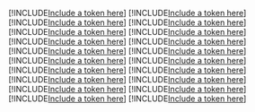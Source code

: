 [!INCLUDE[Include a token here](refs1534856749725/r1.md)]
[!INCLUDE[Include a token here](refs1534856749725/r2.md)]
[!INCLUDE[Include a token here](refs1534856749725/r3.md)]
[!INCLUDE[Include a token here](refs1534856749725/r4.md)]
[!INCLUDE[Include a token here](refs1534856749725/r5.md)]
[!INCLUDE[Include a token here](refs1534856749725/r6.md)]
[!INCLUDE[Include a token here](refs1534856749725/r7.md)]
[!INCLUDE[Include a token here](refs1534856749725/r8.md)]
[!INCLUDE[Include a token here](refs1534856749725/r9.md)]
[!INCLUDE[Include a token here](refs1534856749725/r10.md)]
[!INCLUDE[Include a token here](refs1534856749725/r11.md)]
[!INCLUDE[Include a token here](refs1534856749725/r12.md)]
[!INCLUDE[Include a token here](refs1534856749725/r13.md)]
[!INCLUDE[Include a token here](refs1534856749725/r14.md)]
[!INCLUDE[Include a token here](refs1534856749725/r15.md)]
[!INCLUDE[Include a token here](refs1534856749725/r16.md)]
[!INCLUDE[Include a token here](refs1534856749725/r17.md)]
[!INCLUDE[Include a token here](refs1534856749725/r18.md)]
[!INCLUDE[Include a token here](refs1534856749725/r19.md)]
[!INCLUDE[Include a token here](refs1534856749725/r20.md)]